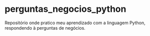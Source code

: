 # perguntas_negocios_python
Repositório onde pratico meu aprendizado com a linguagem Python, respondendo à perguntas de negócios.
